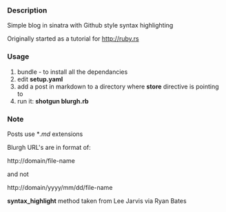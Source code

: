 ### Description

Simple blog in sinatra with Github style syntax highlighting

Originally started as a tutorial for http://ruby.rs



### Usage

1. bundle - to install all the dependancies
1. edit **setup.yaml** 
1. add a post in markdown to a directory where **store** directive is pointing to
1. run it: **shotgun blurgh.rb**



### Note

Posts use **.md* extensions

Blurgh URL's are in format of:

   http://domain/file-name

and not

   http://domain/yyyy/mm/dd/file-name  


**syntax_highlight** method taken from Lee Jarvis via Ryan Bates
